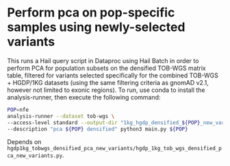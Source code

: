 # Perform pca on pop-specific samples using newly-selected variants

This runs a Hail query script in Dataproc using Hail Batch in order to perform PCA for population subsets on the densified TOB-WGS matrix table, filtered for variants selected specifically for the combined TOB-WGS + HGDP/1KG datasets (using the same filtering criteria as gnomAD v2.1, however not limited to exonic regions). To run, use conda to install the analysis-runner, then execute the following command:

```sh
POP=nfe
analysis-runner --dataset tob-wgs \
--access-level standard --output-dir "1kg_hgdp_densified_${POP}_new_variants/v0" \
--description "pca ${POP} densified" python3 main.py ${POP}
```

Depends on `hgdp1kg_tobwgs_densified_pca_new_variants/hgdp_1kg_tob_wgs_densified_pca_new_variants.py`.

